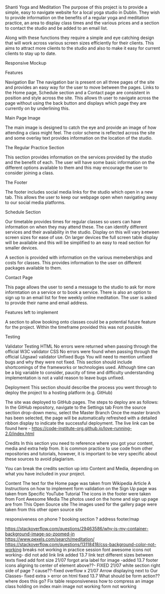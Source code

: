 Shanti Yoga and Meditation
The purpose of this project is to provide a simple, easy to navigate website for a local yoga studio in Dublin. They wish to provide information on the benefits of a regular yoga and meditation practice, an area to display class times and the various prices and a section to contact the studio and be added to an email list. 

Along with these functions they require a simple and eye catching design that will work across various screen sizes efficiently for their clients. This aims to attract more clients to the studio and also to make it easy for current clients to stay up to date. 

Responsive Mockup

Features

Navigation Bar
The navigation bar is present on all three pages of the site and provides an easy way for the user to move between the pages. Links to the Home page, Schedule section and a Contact page are consistent in position and style across the site. This allows th user to navigate across the page without using the back button and displays which page they are currently on by underlining this. 

Main Page Image

The main image is designed to catch the eye and provide an image of how attending a class might feel. The color scheme is reflected across the site and some overlay text provides information on the location of the studio. 

The Regular Practice Section

This section provides information on the services provided by the studio and the benefit of each. The user will have some basic information on the different options available to them and this may encourage the user to consider joining a class. 

The Footer

The footer includes social media links for the studio which open in a new tab. This allows the user to keep our webpage open when navigating away to our social media platforms. 

Schedule Section

Our timetable provides times for regular classes so users can have information on when they may attend these. The can identify different services and their availability in the studio. Display on this will vary between screen sizes for ease of use. On larger devices the full screen table display will be available and this will be simplified to an easy to read section for smaller devices. 

A section is provided with information on the various memeberships and costs for classes. This provides information to the user on different packages available to them. 

Contact Page

This page allows the user to send a message to the studio to ask for more informtation on a service or to book a service. There is also an option to sign up to an email list for free weekly online meditation. The user is asked to provide their name and email address. 

Features left to implement

A section to allow booking onto classes could be a potential future feature for the project. Within the timeframe provided this was not possible. 

Testing






Validator Testing
HTML
No errors were returned when passing through the official W3C validator
CSS
No errors were found when passing through the official (Jigsaw) validator
Unfixed Bugs
You will need to mention unfixed bugs and why they were not fixed. This section should include shortcomings of the frameworks or technologies used. Although time can be a big variable to consider, paucity of time and difficulty understanding implementation is not a valid reason to leave bugs unfixed.

Deployment
This section should describe the process you went through to deploy the project to a hosting platform (e.g. GitHub)

The site was deployed to GitHub pages. The steps to deploy are as follows:
In the GitHub repository, navigate to the Settings tab
From the source section drop-down menu, select the Master Branch
Once the master branch has been selected, the page will be automatically refreshed with a detailed ribbon display to indicate the successful deployment.
The live link can be found here - https://code-institute-org.github.io/love-running-2.0/index.html

Credits
In this section you need to reference where you got your content, media and extra help from. It is common practice to use code from other repositories and tutorials, however, it is important to be very specific about these sources to avoid plagiarism.

You can break the credits section up into Content and Media, depending on what you have included in your project.

Content
The text for the Home page was taken from Wikipedia Article A
Instructions on how to implement form validation on the Sign Up page was taken from Specific YouTube Tutorial
The icons in the footer were taken from Font Awesome
Media
The photos used on the home and sign up page are from This Open Source site
The images used for the gallery page were taken from this other open source site

responsiveness on phone
? booking section
? address footer/map


https://stackoverflow.com/questions/29463586/why-is-my-container-background-image-so-zoomed-in
https://www.pexels.com/search/meditation/
https://stackoverflow.com/questions/13118418/css-background-color-not-working
breaks not working in practice session
font awesome icons not working- did not add link link added 13.7
link tezt different sizes between texts fixed add font size 21/07
forgot aria label for image -added 13.7
footer icons aligning to center of element above??- FIXED 21/07
white section right side of page ? cause??-fixed overflow x 21/07
Arrow displaying next to Our Classes- fixed extra > error on html fixed 13.7
What should be form action?? where does this go?
Fix table responsiveness
how to compress an image
class holding on index
main image not working
form not working
